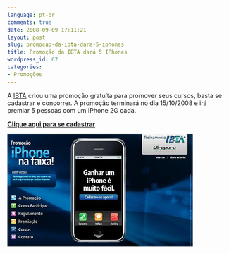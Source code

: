 ```yaml
---
language: pt-br
comments: true
date: 2008-09-09 17:11:21
layout: post
slug: promocao-da-ibta-dara-5-iphones
title: Promoção da IBTA dará 5 IPhones
wordpress_id: 67
categories:
- Promoções
---
```


A [IBTA](http://www.ibta.com.br/) criou uma promoção gratuíta para promover seus cursos, basta se cadastrar e concorrer. A promoção terminará no dia 15/10/2008 e irá premiar 5 pessoas com um IPhone 2G cada.

**[Clique aqui para se cadastrar](http://www.ibta.com.br/ganheumiphone/index.php?ind=13acc94450a63822e6736597b1efcd78)**

[![](/images/2008/09/iphoneibta.jpg)](http://www.ibta.com.br/ganheumiphone/index.php?ind=13acc94450a63822e6736597b1efcd78)